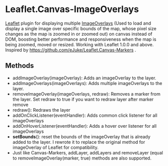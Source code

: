 # Leaflet.Canvas-ImageOverlays
[Leaflet](https://leafletjs.com/) plugin for displaying multiple [ImageOverlays](https://leafletjs.com/reference.html#imageoverlay) (Used to load and display a single image over specific bounds of the map, whose pixel size changes as the map is zoomed in or zoomed out) on canvas instead of DOM, boosting better performance and responsiveness when the map is being zoomed, moved or resized. Working with Leaflet 1.0.0 and above. Inspired by https://github.com/eJuke/Leaflet.Canvas-Markers .


## Methods
* addImageOverlay(imageOverlay): Adds an imageOverlay to the layer.
* addImageOverlays(imageOverlays): Adds multiple imageOverlays to the layer.
* removeImageOverlay(imageOverlays, redraw): Removes a marker from the layer. Set redraw to true if you want to redraw layer after marker remove
* redraw(): Redraws the layer
* addOnClickListener(eventHandler): Adds common click listener for all imageOverlays
* addOnHoverListener(eventHandler): Adds a hover over listener for all imageOverlays
* **setBounds**(): reset the bounds of the imageOverlay that is already added to the layer. I rewrote it to replace the original method for imageOverlay of Leaflet for compatibility.
* Just like Canvas-Markers, addLayer, addLayers and removeLayer (equal to removeImageOverlay(marker, true) methods are also supported.
